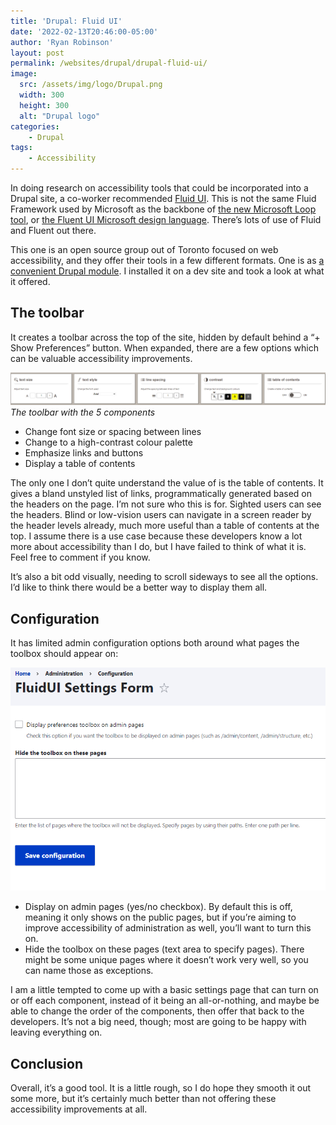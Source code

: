 ```yaml
---
title: 'Drupal: Fluid UI'
date: '2022-02-13T20:46:00-05:00'
author: 'Ryan Robinson'
layout: post
permalink: /websites/drupal/drupal-fluid-ui/
image: 
  src: /assets/img/logo/Drupal.png
  width: 300
  height: 300
  alt: "Drupal logo"
categories:
    - Drupal
tags:
    - Accessibility
---
```


In doing research on accessibility tools that could be incorporated into a Drupal site, a co-worker recommended [Fluid UI](https://fluidproject.org/). This is not the same Fluid Framework used by Microsoft as the backbone of [the new Microsoft Loop tool](https://www.zdnet.com/article/microsoft-introduces-loop-a-new-collaboration-tool-built-on-fluid-framework/), or [the Fluent UI Microsoft design language](https://developer.microsoft.com/en-us/fluentui). There’s lots of use of Fluid and Fluent out there.

This one is an open source group out of Toronto focused on web accessibility, and they offer their tools in a few different formats. One is as [a convenient Drupal module](https://www.drupal.org/project/fluidui). I installed it on a dev site and took a look at what it offered.

## The toolbar

It creates a toolbar across the top of the site, hidden by default behind a “+ Show Preferences” button. When expanded, there are a few options which can be valuable accessibility improvements.

![Fluid UI toolbar: text size, text style, line spacing, contrast, table of contents](/assets/img/2022/01/Fluid-UI-components.png)
_The toolbar with the 5 components_

- Change font size or spacing between lines
- Change to a high-contrast colour palette
- Emphasize links and buttons
- Display a table of contents

The only one I don’t quite understand the value of is the table of contents. It gives a bland unstyled list of links, programmatically generated based on the headers on the page. I’m not sure who this is for. Sighted users can see the headers. Blind or low-vision users can navigate in a screen reader by the header levels already, much more useful than a table of contents at the top. I assume there is a use case because these developers know a lot more about accessibility than I do, but I have failed to think of what it is. Feel free to comment if you know.

It’s also a bit odd visually, needing to scroll sideways to see all the options. I’d like to think there would be a better way to display them all.

## Configuration

It has limited admin configuration options both around what pages the toolbox should appear on:

![Fluid UI configuration options, described below](/assets/img/2022/01/Fluid-UI-configuration.png)

- Display on admin pages (yes/no checkbox). By default this is off, meaning it only shows on the public pages, but if you’re aiming to improve accessibility of administration as well, you’ll want to turn this on.
- Hide the toolbox on these pages (text area to specify pages). There might be some unique pages where it doesn’t work very well, so you can name those as exceptions.

I am a little tempted to come up with a basic settings page that can turn on or off each component, instead of it being an all-or-nothing, and maybe be able to change the order of the components, then offer that back to the developers. It’s not a big need, though; most are going to be happy with leaving everything on.

## Conclusion

Overall, it’s a good tool. It is a little rough, so I do hope they smooth it out some more, but it’s certainly much better than not offering these accessibility improvements at all.
